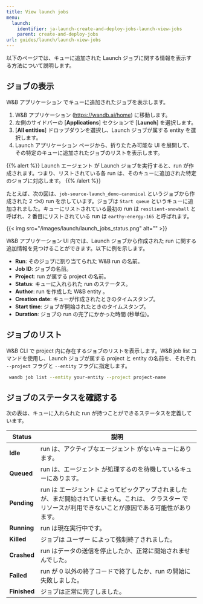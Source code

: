 ```yaml
---
title: View launch jobs
menu:
  launch:
    identifier: ja-launch-create-and-deploy-jobs-launch-view-jobs
    parent: create-and-deploy-jobs
url: guides/launch/launch-view-jobs
---
```


以下のページでは、キューに追加された Launch ジョブに関する情報を表示する方法について説明します。

## ジョブの表示

W&B アプリケーション でキューに追加されたジョブを表示します。

1. W&B アプリケーション (https://wandb.ai/home) に移動します。
2. 左側のサイドバーの [**Applications**] セクションで [**Launch**] を選択します。
3. [**All entities**] ドロップダウンを選択し、Launch ジョブが属する entity を選択します。
4. Launch アプリケーション ページから、折りたたみ可能な UI を展開して、その特定のキューに追加されたジョブのリストを表示します。

{{% alert %}}
Launch エージェント が Launch ジョブを実行すると、run が作成されます。つまり、リストされている各 run は、そのキューに追加された特定のジョブに対応します。
{{% /alert %}}

たとえば、次の図は、`job-source-launch_demo-canonical` というジョブから作成された 2 つの run を示しています。ジョブは `Start queue` というキューに追加されました。キューにリストされている最初の run は `resilient-snowball` と呼ばれ、2 番目にリストされている run は `earthy-energy-165` と呼ばれます。

{{< img src="/images/launch/launch_jobs_status.png" alt="" >}}

W&B アプリケーション UI 内では、Launch ジョブから作成された run に関する追加情報を見つけることができます。以下に例を示します。
   - **Run**: そのジョブに割り当てられた W&B run の名前。
   - **Job ID**: ジョブの名前。
   - **Project**: run が属する project の名前。
   - **Status**: キューに入れられた run のステータス。
   - **Author**: run を作成した W&B entity 。
   - **Creation date**: キューが作成されたときのタイムスタンプ。
   - **Start time**: ジョブが開始されたときのタイムスタンプ。
   - **Duration**: ジョブの run の完了にかかった時間 (秒単位)。

## ジョブのリスト

W&B CLI で project 内に存在するジョブのリストを表示します。W&B job list コマンドを使用し、Launch ジョブが属する project と entity の名前を、それぞれ `--project` フラグと `--entity` フラグに指定します。

```bash
 wandb job list --entity your-entity --project project-name
```

## ジョブのステータスを確認する

次の表は、キューに入れられた run が持つことができるステータスを定義しています。

| Status | 説明 |
| --- | --- |
| **Idle** | run は、アクティブなエージェント がないキューにあります。 |
| **Queued** | run は、エージェント が処理するのを待機しているキューにあります。 |
| **Pending** | run は エージェント によってピックアップされましたが、まだ開始されていません。これは、 クラスター でリソースが利用できないことが原因である可能性があります。 |
| **Running** | run は現在実行中です。 |
| **Killed** | ジョブは ユーザー によって強制終了されました。 |
| **Crashed** | run はデータの送信を停止したか、正常に開始されませんでした。 |
| **Failed** | run が 0 以外の終了コードで終了したか、run の開始に失敗しました。 |
| **Finished** | ジョブは正常に完了しました。 |
